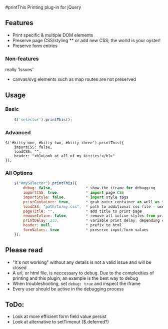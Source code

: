 #printThis
Printing plug-in for jQuery

## Features
* Print specific & multiple DOM elements
* Preserve page CSS/styling
** or add new CSS; the world is your oyster!
* Preserve form entries

### Non-features
really 'Issues'
* canvas/svg elements such as map routes are not preserved

## Usage
### Basic
```javascript
    $('selector').printThis();
```

### Advanced
    $('#kitty-one, #kitty-two, #kitty-three').printThis({
        importCSS: false,
        loadCSS: "",
        header: "<h1>Look at all of my kitties!</h1>"
    });

### All Options
```javascript
    $("#mySelector").printThis({
        debug: false,               * show the iframe for debugging
        importCSS: true,            * import page CSS
        importStyle: false,         * import style tags
        printContainer: true,       * grab outer container as well as the contents of the selector
        loadCSS: "path/to/my.css",  * path to additional css file - use an array [] for multiple
        pageTitle: "",              * add title to print page
        removeInline: false,        * remove all inline styles from print elements
        printDelay: 333,            * variable print delay; depending on complexity a higher value may be necessary
        header: null,               * prefix to html
        formValues: true            * preserve input/form values
    });
```

## Please read
* "It's not working" without any details is not a valid issue and will be closed
* A url, or html file, is neccessary to debug. Due to the complexities of printing and this plugin, an example is the best way to debug
* When troubleshooting, set `debug: true` and inspect the iframe
* Every user should be active in the debugging process

## ToDo:
* Look at more efficient form field value persist
* Look at alternative to setTimeout ($.deferred?)
              


